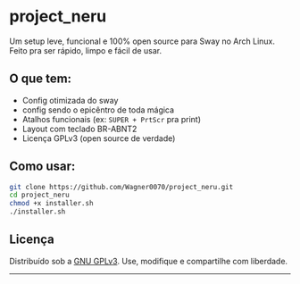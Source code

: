 # project\_neru

Um setup leve, funcional e 100% open source para Sway no Arch Linux. Feito pra ser rápido, limpo e fácil de usar.

## O que tem:

* Config otimizada do sway
* config sendo o epicêntro de toda mágica
* Atalhos funcionais (ex: `SUPER + PrtScr` pra print)
* Layout com teclado BR-ABNT2
* Licença GPLv3 (open source de verdade)

## Como usar:

```bash
git clone https://github.com/Wagner0070/project_neru.git
cd project_neru
chmod +x installer.sh
./installer.sh
```

## Licença

Distribuído sob a [GNU GPLv3](https://www.gnu.org/licenses/gpl-3.0.html).
Use, modifique e compartilhe com liberdade.

---
